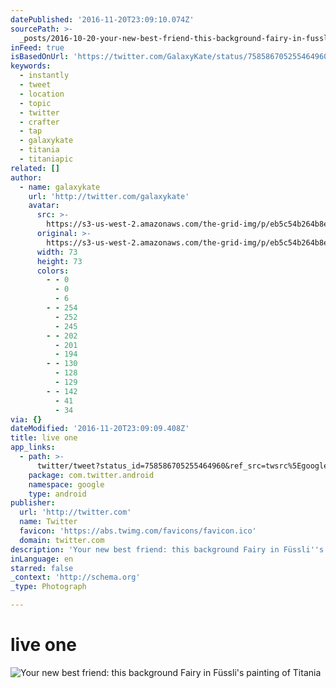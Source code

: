 ```yaml
---
datePublished: '2016-11-20T23:09:10.074Z'
sourcePath: >-
  _posts/2016-10-20-your-new-best-friend-this-background-fairy-in-fusslis-pain.md
inFeed: true
isBasedOnUrl: 'https://twitter.com/GalaxyKate/status/758586705255464960'
keywords:
  - instantly
  - tweet
  - location
  - topic
  - twitter
  - crafter
  - tap
  - galaxykate
  - titania
  - titaniapic
related: []
author:
  - name: galaxykate
    url: 'http://twitter.com/galaxykate'
    avatar:
      src: >-
        https://s3-us-west-2.amazonaws.com/the-grid-img/p/eb5c54b264b8ed0040e87c0f04cfe859e67894ad.png
      original: >-
        https://s3-us-west-2.amazonaws.com/the-grid-img/p/eb5c54b264b8ed0040e87c0f04cfe859e67894ad.png
      width: 73
      height: 73
      colors:
        - - 0
          - 0
          - 6
        - - 254
          - 252
          - 245
        - - 202
          - 201
          - 194
        - - 130
          - 128
          - 129
        - - 142
          - 41
          - 34
via: {}
dateModified: '2016-11-20T23:09:09.408Z'
title: live one
app_links:
  - path: >-
      twitter/tweet?status_id=758586705255464960&ref_src=twsrc%5Egoogle%7Ctwcamp%5Eandroidseo%7Ctwgr%5Estatus%7Ctwterm%5E758586705255464960
    package: com.twitter.android
    namespace: google
    type: android
publisher:
  url: 'http://twitter.com'
  name: Twitter
  favicon: 'https://abs.twimg.com/favicons/favicon.ico'
  domain: twitter.com
description: 'Your new best friend: this background Fairy in Füssli''s painting of Titania'
inLanguage: en
starred: false
_context: 'http://schema.org'
_type: Photograph

---
```

# live one
![Your new best friend: this background Fairy in Füssli's painting of Titania](https://s3-us-west-2.amazonaws.com/the-grid-img/p/9aecfa17f3ef1da893427a8b7476fcf3eaec43cc.jpg)